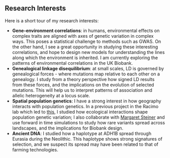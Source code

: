 ## Research Interests

Here is a short tour of my research interests:
* **Gene-environment correlations**: in humans, environmental effects on complex traits are aligned with axes of genetic variation in complex ways. This poses a statistical challenge to methods such as GWAS. On the other hand, I see a great opportunity in studying these interesting correlations, and hope to design new models for understanding the lines along which the environment is inherited. I am currently exploring the patterns of environmental correlations in the UK Biobank. 
* **Genealogical linkage disequilibrium**: at small scales, LD is governed by genealogical forces - where mutations map relative to each other on a genealogy. I study from a theory perspective how signed LD results from these forces, and the implications on the evolution of selected mutations. This will help us to interpret patterns of association and allelic heterogeneity at a locus scale. 
* **Spatial population genetics**: I have a strong interest in how geography interacts with population genetics. In a previous project in the Racimo lab which led to [this](https://www.biorxiv.org/content/biorxiv/early/2023/12/19/2023.03.27.534388.full.pdf), I studied how ecological interactions shape population genetic variation; I also collaborate with [Margaret Steiner](https://maggiesteiner.github.io) and use forward in time simulations to study how rare variants spread across landscapes, and the implications for Biobank design.
* **Ancient DNA**: I studied how a haplotype at ADH1B spread through Eurasia during the Neolithic. This haplotype shows strong signatures of selection, and we suspect its spread may have been related to that of farming technologies.
